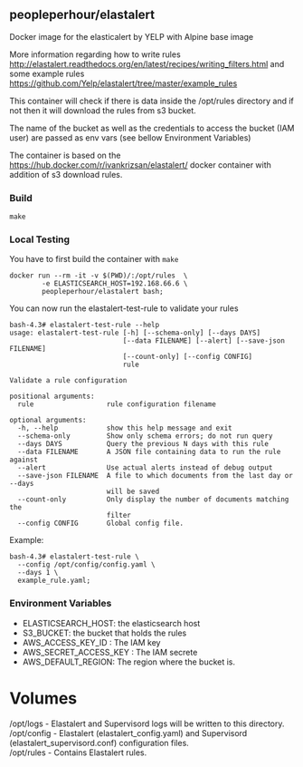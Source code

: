 ## peopleperhour/elastalert ##

Docker image for the elasticalert by YELP with Alpine base image

More information regarding how to write rules http://elastalert.readthedocs.org/en/latest/recipes/writing_filters.html
and some example rules https://github.com/Yelp/elastalert/tree/master/example_rules

This container will check if there is data inside the /opt/rules directory and if not then it will download the rules from s3 bucket.

The name of the bucket as well as the credentials to access the bucket (IAM user) are passed as env vars (see bellow Environment Variables)

The container is based on the https://hub.docker.com/r/ivankrizsan/elastalert/ docker container with addition of s3 download rules.

### Build

```
make
```

### Local Testing
You have to first build the container with `make`

```
docker run --rm -it -v $(PWD)/:/opt/rules  \
        -e ELASTICSEARCH_HOST=192.168.66.6 \
        peopleperhour/elastalert bash;
```
You can now run the elastalert-test-rule to validate your rules
```
bash-4.3# elastalert-test-rule --help
usage: elastalert-test-rule [-h] [--schema-only] [--days DAYS]
                            [--data FILENAME] [--alert] [--save-json FILENAME]
                            [--count-only] [--config CONFIG]
                            rule

Validate a rule configuration

positional arguments:
  rule                  rule configuration filename

optional arguments:
  -h, --help            show this help message and exit
  --schema-only         Show only schema errors; do not run query
  --days DAYS           Query the previous N days with this rule
  --data FILENAME       A JSON file containing data to run the rule against
  --alert               Use actual alerts instead of debug output
  --save-json FILENAME  A file to which documents from the last day or --days
                        will be saved
  --count-only          Only display the number of documents matching the
                        filter
  --config CONFIG       Global config file.
```
Example:
```
bash-4.3# elastalert-test-rule \
  --config /opt/config/config.yaml \
  --days 1 \
  example_rule.yaml;
```
### Environment Variables
- ELASTICSEARCH_HOST: the elasticsearch host
- S3_BUCKET: the bucket that holds the rules
- AWS_ACCESS_KEY_ID : The IAM key
- AWS_SECRET_ACCESS_KEY : The IAM secrete
- AWS_DEFAULT_REGION: The region where the bucket is.

# Volumes
/opt/logs       - Elastalert and Supervisord logs will be written to this directory.<br/>
/opt/config     - Elastalert (elastalert_config.yaml) and Supervisord (elastalert_supervisord.conf) configuration files.<br/>
/opt/rules      - Contains Elastalert rules.<br/>
